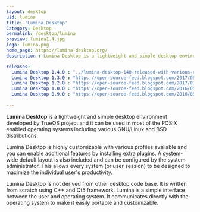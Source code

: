 ```yaml
---
layout: desktop
uid: lumina
title: 'Lumina Desktop'
Category: Desktop
permalink: /desktop/lumina
preview: lumina1.4.jpg
logo: lumina.png
home_page: https://lumina-desktop.org/
description : Lumina Desktop is a lightweight and simple desktop environment developed by TrueOS project and it can be used in most of the POSIX enabled operating systems including various GNU/Linux and BSD distributions.

releases:
  Lumina Desktop 1.4.0 : "../lumina-desktop-140-released-with-various-runtime-optimizations-feature-improvemets-and-more/"
  Lumina Desktop 1.3.0 : "https://open-source-feed.blogspot.com/2017/06/lumina-desktop-130-released-with-new.html"
  Lumina Desktop 1.2.0 : "https://open-source-feed.blogspot.com/2017/01/lumina-desktop-120-released-prime-focus.html"
  Lumina Desktop 1.0.0 : "https://open-source-feed.blogspot.com/2016/05/lumina-desktop-090-released-with.html"
  Lumina Desktop 0.9.0 : "https://open-source-feed.blogspot.com/2016/05/lumina-desktop-090-released-with.html"
 
---
```


**Lumina Desktop** is a lightweight and simple desktop environment developed by TrueOS project and it can be used in most of the POSIX enabled operating systems including various GNU/Linux and BSD distributions.

Lumina Desktop is highly customizable with various profiles available and you can enable additional features by installing extra plugins. A system-wide default layout is also included and can be configured by the system administrator. This allows every system (or user session) to be designed to maximize the individual user's productivity. 

Lumina Desktop is not derived from other desktop code base. It is written from scratch using C++ and Qt5 framework. Lumina is a simple interface between the user and operating system. It communicates directly with the operating system to make it easily portable and customizable.
